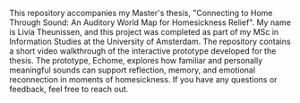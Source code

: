 This repository accompanies my Master's thesis, "Connecting to Home Through Sound: An Auditory World Map for Homesickness Relief". My name is Livia Theunissen, and this project was completed as part of my MSc in Information Studies at the University of Amsterdam.  The repository contains a short video walkthrough of the interactive prototype developed for the thesis. The prototype, Echome, explores how familiar and personally meaningful sounds can support reflection, memory, and emotional reconnection in moments of homesickness.  If you have any questions or feedback, feel free to reach out.
